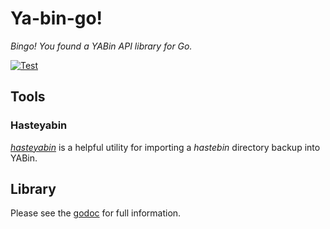 # Ya-bin-go!

_Bingo! You found a YABin API library for Go._

[![Test](https://github.com/duckfullstop/yabingo/actions/workflows/test.yml/badge.svg)](https://github.com/duckfullstop/yabingo/actions/workflows/test.yml)

## Tools

### Hasteyabin

_[hasteyabin](cmd/hasteyabin)_ is a helpful utility for importing a _hastebin_ directory backup into YABin.

## Library

Please see the [godoc](https://pkg.go.dev/github.com/duckfullstop/yabingo/pkg/yabingo) for full information.
